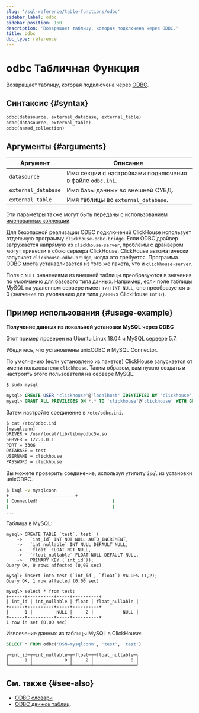 ```yaml
---
slug: '/sql-reference/table-functions/odbc'
sidebar_label: odbc
sidebar_position: 150
description: 'Возвращает таблицу, которая подключена через ODBC.'
title: odbc
doc_type: reference
---
```

# odbc Табличная Функция

Возвращает таблицу, которая подключена через [ODBC](https://en.wikipedia.org/wiki/Open_Database_Connectivity).

## Синтаксис {#syntax}

```sql
odbc(datasource, external_database, external_table)
odbc(datasource, external_table)
odbc(named_collection)
```

## Аргументы {#arguments}

| Аргумент            | Описание                                                                |
|---------------------|-------------------------------------------------------------------------|
| `datasource` | Имя секции с настройками подключения в файле `odbc.ini`.                |
| `external_database` | Имя базы данных во внешней СУБД.                                       |
| `external_table`    | Имя таблицы во `external_database`.                                     |

Эти параметры также могут быть переданы с использованием [именованных коллекций](operations/named-collections.md).

Для безопасной реализации ODBC подключений ClickHouse использует отдельную программу `clickhouse-odbc-bridge`. Если ODBC драйвер загружается напрямую из `clickhouse-server`, проблемы с драйвером могут привести к сбою сервера ClickHouse. ClickHouse автоматически запускает `clickhouse-odbc-bridge`, когда это требуется. Программа ODBC моста устанавливается из того же пакета, что и `clickhouse-server`.

Поля с `NULL` значениями из внешней таблицы преобразуются в значения по умолчанию для базового типа данных. Например, если поле таблицы MySQL на удаленном сервере имеет тип `INT NULL`, оно преобразуется в 0 (значение по умолчанию для типа данных ClickHouse `Int32`).

## Пример использования {#usage-example}

**Получение данных из локальной установки MySQL через ODBC**

Этот пример проверен на Ubuntu Linux 18.04 и MySQL сервере 5.7.

Убедитесь, что установлены unixODBC и MySQL Connector.

По умолчанию (если установлено из пакетов) ClickHouse запускается от имени пользователя `clickhouse`. Таким образом, вам нужно создать и настроить этого пользователя на сервере MySQL.

```bash
$ sudo mysql
```

```sql
mysql> CREATE USER 'clickhouse'@'localhost' IDENTIFIED BY 'clickhouse';
mysql> GRANT ALL PRIVILEGES ON *.* TO 'clickhouse'@'clickhouse' WITH GRANT OPTION;
```

Затем настройте соединение в `/etc/odbc.ini`.

```bash
$ cat /etc/odbc.ini
[mysqlconn]
DRIVER = /usr/local/lib/libmyodbc5w.so
SERVER = 127.0.0.1
PORT = 3306
DATABASE = test
USERNAME = clickhouse
PASSWORD = clickhouse
```

Вы можете проверить соединение, используя утилиту `isql` из установки unixODBC.

```bash
$ isql -v mysqlconn
+-------------------------+
| Connected!                            |
|                                       |
...
```

Таблица в MySQL:

```text
mysql> CREATE TABLE `test`.`test` (
    ->   `int_id` INT NOT NULL AUTO_INCREMENT,
    ->   `int_nullable` INT NULL DEFAULT NULL,
    ->   `float` FLOAT NOT NULL,
    ->   `float_nullable` FLOAT NULL DEFAULT NULL,
    ->   PRIMARY KEY (`int_id`));
Query OK, 0 rows affected (0,09 sec)

mysql> insert into test (`int_id`, `float`) VALUES (1,2);
Query OK, 1 row affected (0,00 sec)

mysql> select * from test;
+------+----------+-----+----------+
| int_id | int_nullable | float | float_nullable |
+------+----------+-----+----------+
|      1 |         NULL |     2 |           NULL |
+------+----------+-----+----------+
1 row in set (0,00 sec)
```

Извлечение данных из таблицы MySQL в ClickHouse:

```sql
SELECT * FROM odbc('DSN=mysqlconn', 'test', 'test')
```

```text
┌─int_id─┬─int_nullable─┬─float─┬─float_nullable─┐
│      1 │            0 │     2 │              0 │
└────────┴──────────────┴───────┴────────────────┘
```

## См. также {#see-also}

- [ODBC словари](/sql-reference/dictionaries#dbms)
- [ODBC движок таблиц](/engines/table-engines/integrations/odbc).